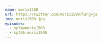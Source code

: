 ```yaml
---
name: morix1500
url: https://twitter.com/morix1500?lang=ja
img: morix1500.jpg
episodes:
  - sp34amorix1500
  - sp34b-morix1500
---
```


